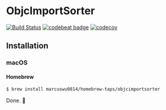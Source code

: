 # ObjcImportSorter

[![Build Status](https://travis-ci.org/marcuswu0814/ObjcImportSorter.svg?branch=master)](https://travis-ci.org/marcuswu0814/ObjcImportSorter)
[![codebeat badge](https://codebeat.co/badges/3152bbf2-e5dd-413e-84bd-a23c82bbb2ec)](https://codebeat.co/projects/github-com-marcuswu0814-objcimportsorter-master)
[![codecov](https://codecov.io/gh/marcuswu0814/ObjcImportSorter/branch/master/graph/badge.svg)](https://codecov.io/gh/marcuswu0814/ObjcImportSorter)

## Installation

### macOS
#### Homebrew

```bash
$ brew install marcuswu0814/homebrew-taps/objcimportsorter
```

Done. 🎉
